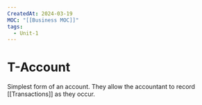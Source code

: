 ```yaml
---
CreatedAt: 2024-03-19
MOC: "[[Business MOC]]"
tags:
  - Unit-1
---
```

# T-Account
Simplest form of an account. They allow the accountant to record [[Transactions]] as they occur.